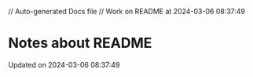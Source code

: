 // Auto-generated Docs file
// Work on README at 2024-03-06 08:37:49
# Notes about README
Updated on 2024-03-06 08:37:49
